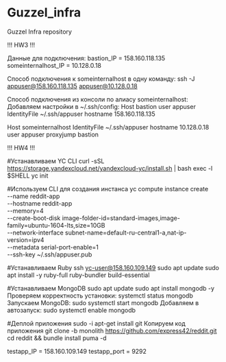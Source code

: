 # Guzzel_infra
Guzzel Infra repository

!!! HW3 !!!

Данные для подключения:
bastion_IP = 158.160.118.135
someinternalhost_IP = 10.128.0.18

Способ подключения к someinternalhost в одну команду:
ssh -J appuser@158.160.118.135 appuser@10.128.0.18

Способ подключения из консоли по алиасу someinternalhost:
Добавляем настройки в ~/.ssh/config:
Host bastion
  user appuser
  IdentityFile ~/.ssh/appuser
  hostname 158.160.118.135

Host someinternalhost
  IdentityFile ~/.ssh/appuser
  hostname 10.128.0.18
  user appuser
  proxyjump bastion


!!! HW4 !!!

#Устанавливаем YC CLI
curl -sSL https://storage.yandexcloud.net/yandexcloud-yc/install.sh | bash
exec -l $SHELL
yc init

#Используем CLI для создания инстанса
yc compute instance create \
  --name reddit-app \
  --hostname reddit-app \
  --memory=4 \
  --create-boot-disk image-folder-id=standard-images,image-family=ubuntu-1604-lts,size=10GB \
  --network-interface subnet-name=default-ru-central1-a,nat-ip-version=ipv4 \
  --metadata serial-port-enable=1 \
  --ssh-key ~/.ssh/appuser.pub

#Устанавливаем Ruby
ssh yc-user@158.160.109.149
sudo apt update
sudo apt install -y ruby-full ruby-bundler build-essential

#Устанавливаем MongoDB
sudo apt update
sudo apt install mongodb -y
Проверяем корректность установки:
systemctl status mongodb
Запускаем MongoDB:
sudo systemctl start mongodb
Добавляем в автозапуск:
sudo systemctl enable mongodb

#Деплой приложения
sudo -i apt-get install git
Копируем код приложения
git clone -b monolith https://github.com/express42/reddit.git
cd reddit && bundle install
puma -d


testapp_IP = 158.160.109.149
testapp_port = 9292
